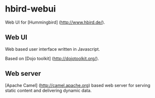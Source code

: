 hbird-webui
===========

Web UI for [Hummingbird] (http://www.hbird.de/).

## Web UI

Web based user interface written in Javascript. 

Based on [Dojo toolkit] (http://dojotoolkit.org/).

## Web server

[Apache Camel] (http://camel.apache.org) based web server for serving static content and delivering dynamic data.